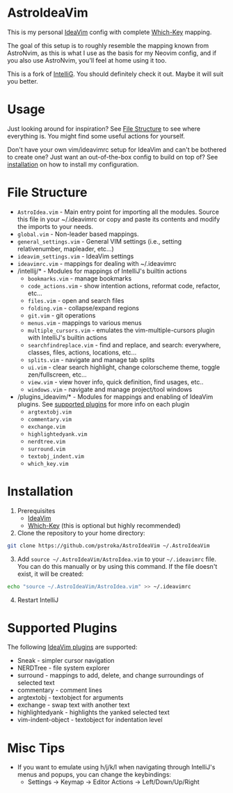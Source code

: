 # AstroIdeaVim

This is my personal [IdeaVim](https://plugins.jetbrains.com/plugin/164-ideavim) config 
with complete [Which-Key](https://plugins.jetbrains.com/plugin/15976-which-key) mapping.

The goal of this setup is to roughly resemble the mapping known from AstroNvim, 
as this is what I use as the basis for my Neovim config, 
and if you also use AstroNvim, you'll feel at home using it too.

This is a fork of [IntelliG](https://github.com/gcalica/IntelliG). 
You should definitely check it out. Maybe it will suit you better.

# Usage
Just looking around for inspiration? See [File Structure](#file-structure) to see where everything is. 
You might find some useful actions for yourself.

Don't have your own vim/ideavimrc setup for IdeaVim and can't be bothered to create one? 
Just want an out-of-the-box config to build on top of? See [installation](#installation) on how to install my configuration.

# File Structure
* `AstroIdea.vim` - Main entry point for importing all the modules. Source this file in your ~/.ideavimrc or copy and paste its contents and modify the imports to your needs.
* `global.vim` - Non-leader based mappings. 
* `general_settings.vim` - General VIM settings (i.e., setting relativenumber, mapleader, etc...)
* `ideavim_settings.vim` - IdeaVim settings
* `ideavimrc.vim` - mappings for dealing with ~/.ideavimrc
* /intellij/* - Modules for mappings of IntelliJ's builtin actions
    * `bookmarks.vim` - manage bookmarks
    * `code_actions.vim` - show intention actions, reformat code, refactor, etc...
    * `files.vim` - open and search files
    * `folding.vim` - collapse/expand regions 
    * `git.vim` - git operations
    * `menus.vim` - mappings to various menus
    * `multiple_cursors.vim` - emulates the vim-multiple-cursors plugin with IntelliJ's builtin actions
    * `searchfindreplace.vim` - find and replace, and search: everywhere, classes, files, actions, locations, etc...
    * `splits.vim` - navigate and manage tab splits 
    * `ui.vim` - clear search highlight, change colorscheme theme, toggle zen/fullscreen, etc...
    * `view.vim` - view hover info, quick definition, find usages, etc..
    * `windows.vim` - navigate and manage project/tool windows
* /plugins_ideavim/* - Modules for mappings and enabling of IdeaVim plugins. See [supported plugins](#supported-plugins) for more info on each plugin
    * `argtextobj.vim`
    * `commentary.vim`
    * `exchange.vim`
    * `highlightedyank.vim`
    * `nerdtree.vim`
    * `surround.vim`
    * `textobj_indent.vim`
    * `which_key.vim`

# Installation
1. Prerequisites
    * [IdeaVim](https://plugins.jetbrains.com/plugin/164-ideavim)
    * [Which-Key](https://plugins.jetbrains.com/plugin/15976-which-key) (this is optional but highly recommended)
2. Clone the repository to your home directory:
```sh
git clone https://github.com/pstroka/AstroIdeaVim ~/.AstroIdeaVim
```
3. Add `source ~/.AstroIdeaVim/AstroIdea.vim` to your `~/.ideavimrc` file. 
You can do this manually or by using this command. If the file doesn't exist, it will be created:
```sh
echo "source ~/.AstroIdeaVim/AstroIdea.vim" >> ~/.ideavimrc
```
4. Restart IntelliJ

# Supported Plugins
The following [IdeaVim plugins](https://github.com/JetBrains/ideavim/wiki/IdeaVim-Plugins#ideavim-plugins) are supported:
* Sneak - simpler cursor navigation
* NERDTree - file system explorer
* surround - mappings to add, delete, and change surroundings of selected text
* commentary - comment lines
* argtextobj - textobject for arguments
* exchange - swap text with another text
* highlightedyank - highlights the yanked selected text
* vim-indent-object - textobject for indentation level

# Misc Tips
* If you want to emulate using h/j/k/l when navigating through IntelliJ's menus and popups, you can change the keybindings:
  * Settings -> Keymap -> Editor Actions -> Left/Down/Up/Right